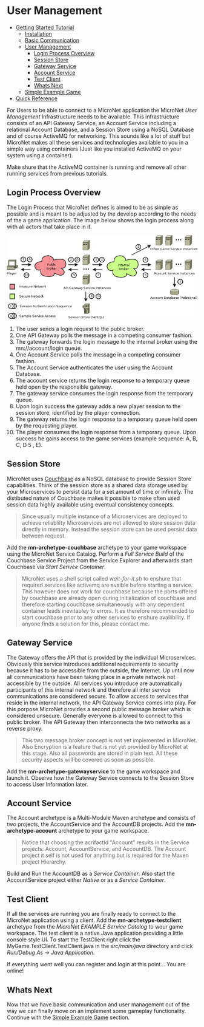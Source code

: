 # User Management

- [Getting Started Tutorial](../index.md)
  - [Installation](../gettingstarted/index.md)
  - [Basic Communication](../communicationtutorial/index.md)
  - [User Management](../usermanagement/index.md)
    - [Login Process Overview](#login-process-overview)
    - [Session Store](#session-store)
    - [Gateway Service](#gateway-service)
    - [Account Service](#account-service)
    - [Test Client](#test-client)
    - [Whats Next](#whats-next)
  - [Simple Example Game](../tutorial/index.md)
- [Quick Reference](../quickreference/index.md)

For Users to be able to connect to a MicroNet application the MicroNet *User Management* Infrastructure needs to be available. This infrastructure consists of an API Gateway Service, an Account Service including a relational Account Database, and a Session Store using a NoSQL Database and of course ActiveMQ for networking. This sounds like a lot of stuff but MicroNet makes all these services and technologies available to you in a simple way using containers (Just like you installed ActiveMQ on your system using a container).

Make shure that the ActiveMQ container is running and remove all other running services from previous tutorials.

## Login Process Overview

The Login Process that MicroNet defines is aimed to be as simple as possible and is meant to be adjusted by the develop according to the needs of the a game application. The image below shows the login process along with all actors that take place in it.

![login-process](PlayerSessions.png "MicroNet Login Process")

1. The user sends a login request to the public broker.
2. One API Gateway polls the message in a competing consumer fashion.
3. The gateway forwards the login message to the internal broker using the mn://account/login queue.
4. One Account Service polls the message in a competing consumer fashion.
5. The Account Service authenticates the user using the Account Database.
6. The account service returns the login response to a temporary queue held open by the responsible gateway.
7. The gateway service consumes the login response from the temporary queue.
8. Upon login success the gateway adds a new player session to the session store, identified by the player connection.
9. The gateway returns the login response to a temporary queue held open by the requesting player.
10. The player consumes the login response from a temporary queue. Upon success he gains access to the game services (example sequence: A, B, C, D 5 , E).

## Session Store

MicroNet uses [Couchbase](https://www.couchbase.com/) as a NoSQL database to provide Session Store capabilities. Think of the session store as a shared data storage used by your Microservices to persist data for a set amount of time or infiniely. The distibuted nature of Couchbase makes it possible to make often used session data highly available using eventual consistency concepts.

> Since usually multiple instance of a Microservices are deployed to achieve reliablilty Microservices are not allowed to store session data directly in memory. Instead the session store can be used persist data between request.

Add the **mn-archetype-couchbase** archetype to your game workspace using the MicroNet Service Catalog. Perform a *Full Service Build* of the Couchbase Service Project from the Service Explorer and afterwards start Couchbase via *Start Serivce Container*.

> MicroNet uses a shell script called *wait-for-it.sh* to enshure that required services like activemq are avaible before starting a service. This however does not work for couchbase because the ports offered by couchbase are already open during initialization of couchbase and therefore starting couchbase simultaneously with any dependent container leads inevitabley to errors. It es therefore recommended to start couchbase prior to any other services to enshure availibility. If anyone finds a solution for this, please contact me.

## Gateway Service

The Gateway offers the API that is provided by the individual Microservices. Obviously this service introduces additional requirements to security because it has to be accessible from the outside, the Internet. Up until now all communications have been taking place in a private network not accessible by the outside. All services you introduce are automatically participants of this internal network and therefore all inter service communications are considered secure. To allow access to services that reside in the internal network, the API Gateway Service comes into play. For this porpose MicroNet provides a second public message broker which is considered unsecure. Generally everyone is allowed to connect to this public broker. The API Gateway then interconnects the two networks as a reverse proxy.

> This two message broker concept is not yet implemented in MicroNet. Also Encryption is a feature that is not yet provided by MicroNet at this stage. Also all passwords are stored in plain text. All these security aspects will be covered as soon as possible.

Add the **mn-archetype-gatewayservice** to the game workspace and launch it. Observe how the Gateway Service connects to the Session Store to access User Information later.

## Account Service

The Account archetype is a Multi-Module Maven archetype and consists of two projects, the AccountService and the AccountDB projects. Add the **mn-archetype-account** archetype to your game workspace. 

> Notice that choosing the acrifactId "Account" results in the Service projects: Account, AccountService, and AccountDB. The Account project it self is not used for anything but is required for the Maven project Hierarchy.

Build and Run the AccountDB as a *Service Container*. Also start the AccountService project either *Native* or as a *Service Container*.

## Test Client

If all the services are running you are finally ready to connect to the MicroNet application using a client. Add the **mn-archetype-testclient** archetype from the *MicroNet EXAMPLE Service Catalog* to wour game workspace. The test client is a native Java application providing a little console style UI. To start the TestClient right click the MyGame.TestClient.TestClient.java in the *src/main/java* directory and click *Run/Debug As -> Java Application*.

If everything went well you can register and login at this point... You are online!

## Whats Next

Now that we have basic communication and user management out of the way we can finally move on an implement some gameplay functionality. Continue with the [Simple Example Game](../tutorial/index.md) section.

